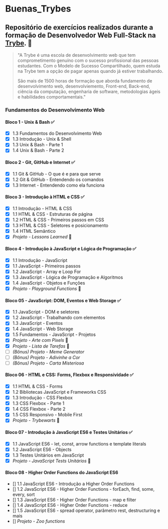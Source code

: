 # Buenas_Trybes

## Repositório de exercícios realizados durante a formação de Desenvolvedor Web Full-Stack na [Trybe](https://www.betrybe.com/). 🚀

>"A Trybe é uma escola de desenvolvimento web que tem comprometimento genuíno com o sucesso profissional das pessoas estudantes. Com o Modelo de Sucesso Compartilhado, quem estuda na Trybe tem a opção de pagar apenas quando já estiver trabalhando.
>
>São mais de 1500 horas de formação que aborda fundamento de desenvolvimento web, desenvolviemento, Front-end, Back-end, ciência da computação, engenharia de software, metodologias ágeis e habilidades comportamentais."

### Fundamentos do Desenvolvimento Web 

#### Bloco 1 - Unix & Bash ✅
- [x] 1.3 Fundamentos do Desenvolvimento Web
- [x] 1.3 Introdução - Unix & Shell
- [x] 1.3 Unix & Bash - Parte 1
- [x] 1.4 Unix & Bash - Parte 2

#### Bloco 2 - Git, GitHub e Internet ✅
- [x] 1.1 Git & GitHub - O que é e para que serve
- [x] 1.2 Git & GitHub - Entendendo os comandos
- [x] 1.3 Internet - Entendendo como ela funciona

#### Bloco 3 - Introdução à HTML e CSS ✅
- [x] 1.1 Introdução - HTML & CSS
- [x] 1.1 HTML & CSS - Estruturas de página
- [x] 1.2 HTML & CSS - Primeiros passos em CSS
- [x] 1.3 HTML & CSS - Seletores e posicionamento
- [x] 1.4 HTML Semântico
- [x] _Projeto - Lessons Learned_ 💯

#### Bloco 4 - Introdução à JavaScript e Lógica de Programação ✅
- [x] 1.1 Introdução - JavaScript
- [x] 1.1 JavaScript - Primeiros passos
- [x] 1.2 JavaScript - Array e Loop For
- [x] 1.3 JavaScript - Lógica de Programação e Algoritmos
- [x] 1.4 JavaScript - Objetos e Funções
- [x] _Projeto - Playground Functions_ 💯

#### Bloco 05 - JavaScript: DOM, Eventos e Web Storage ✅
- [x] 1.1 JavaScript - DOM e seletores
- [x] 1.2 JavaScript - Trabalhando com elementos
- [x] 1.3 JavaScript - Eventos
- [x] 1.4 JavaScript - Web Storage
- [x] 1.5 Fundamentos - JavaScript - Projetos
- [x] _Projeto - Arte com Pixels_ 💯
- [x] _Projeto - Lista de Tarefas_ 💯
- [ ] _(Bônus) Projeto - Meme Generator_
- [ ] _(Bônus) Projeto - Adivinhe a Cor_
- [ ] _(Bônus) Projeto - Carta Misteriosa_

#### Bloco 06 - HTML e CSS: Forms, Flexbox e Responsividade ✅
- [x] 1.1 HTML & CSS - Forms
- [x] 1.2 Bibliotecas JavaScript e Frameworks CSS
- [x] 1.3 Introdução - CSS Flexbox
- [x] 1.3 CSS Flexbox - Parte 1 
- [x] 1.4 CSS Flexbox - Parte 2
- [x] 1.5 CSS Responsivo - Mobile First
- [x] _Projeto - Trybewarts_ 💯

#### Bloco 07 - Introdução à JavaScript ES6 e Testes Unitários ✅
- [x] 1.1 JavaScript ES6 - let, const, arrow functions e template literals
- [x] 1.2 JavaScript ES6 - Objects
- [x] 1.3 Testes Unitários em JavaScript
- [x] _Projeto - JavaScript Tests Unitários_ 💯

#### Bloco 08 - Higher Order Functions do JavaScript ES6
- [] 1.1 JavaScript ES6 - Introdução a Higher Order Functions
- [] 1.2 JavaScript ES6 - Higher Order Functions - forEach, find, some, every, sort
- [] 1.3 JavaScript ES6 - Higher Order Functions - map e filter
- [] 1.4 JavaScript ES6 - Higher Order Functions - reduce
- [] 1.5 JavaScript ES6 - spread operator, parâmetro rest, destructuring e mais
- [] _Projeto - Zoo functions_